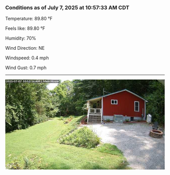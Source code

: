 ### Conditions as of July 7, 2025 at 10:57:33 AM CDT 

Temperature: 89.80 &deg;F

Feels like: 89.80 &deg;F

Humidity: 70%

Wind Direction: NE

Windspeed: 0.4 mph

Wind Gust: 0.7 mph

---

<img src="./images/latest.jpeg"/>

